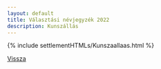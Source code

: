 ```yaml
---
layout: default
title: Választási névjegyzék 2022
description: Kunszállás
---
```


{% include settlementHTMLs/Kunszaallaas.html %}

[Vissza](../)